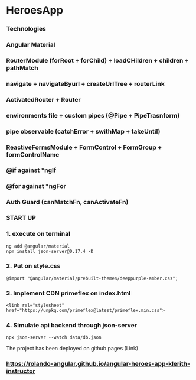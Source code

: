 # HeroesApp

### Technologies
### Angular Material
### RouterModule (forRoot + forChild) + loadCHildren + children + pathMatch
### navigate + navigateByurl + createUrlTree + routerLink
### ActivatedRouter + Router
### environments file + custom pipes (@Pipe + PipeTrasnform)
### pipe observable (catchError + swithMap + takeUntil)
### ReactiveFormsModule + FormControl + FormGroup + formControlName
### @if against *ngIf
### @for against *ngFor
### Auth Guard (canMatchFn, canActivateFn)

### START UP
### 1. execute on terminal
```
ng add @angular/material
npm install json-server@0.17.4 -D
```
### 2. Put on style.css
```
@import "@angular/material/prebuilt-themes/deeppurple-amber.css";
```
### 3. Implement CDN primeflex on index.html
```
<link rel="stylesheet" href="https://unpkg.com/primeflex@latest/primeflex.min.css">
```
### 4. Simulate api backend through json-server
```
npx json-server --watch data/db.json
```

The project has been deployed on github pages (Link)
### https://rolando-angular.github.io/angular-heroes-app-klerith-instructor
